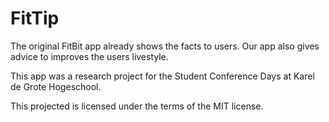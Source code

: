 # FitTip
The original FitBit app already shows the facts to users. 
Our app also gives advice to improves the users livestyle.

This app was a research project for the Student Conference Days at Karel de Grote Hogeschool.

This projected is licensed under the terms of the MIT license.
